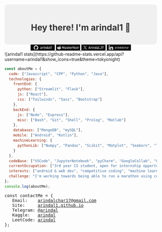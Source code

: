 <div style="background-color: #f0f0f0; padding: 20px; border-radius: 10px;" align="center">
  <h1 style="color: #333;">Hey there! I'm arindal1 🚀</h1>
</div>
<div align="center">
<a href="https://github.com/arindal1">
  <img src="resources/github.jpg" alt="github" width="80px">
</a>
<a href="https://www.reddit.com/user/MasterNoir">
  <img src="resources/reddit.jpg" alt="reddit" width="80px">
</a>
<a href="https://twitter.com/arindal_17">
  <img src="resources/twitter.jpg" alt="twitter" width="80px">
</a>
<a href="https://www.linkedin.com/in/arindalchar/">
  <img src="resources/linkedin.jpg" alt="linkedin" width="80px">
</a>
</div>
 ![arindal1 stats](https://github-readme-stats.vercel.app/api?username=arindal1&show_icons=true&theme=tokyonight)
 
```javascript
const aboutMe = {
  code: ["Javascript", "CPP", "Python", "Java"],
  technologies: {
    frontEnd: {
      python: ["Streamlit", "Flask"],
      js: ["React"],
      css: ["Tailwinds", "Sass", "Bootstrap"]
    },
    backEnd: {
      js: ["Node", "Express"],
      misc: ["Bash", "Git", "Shell", "Prolog", "Matlab"]
    },
    databases: ["MongoDB", "mySQL"],
    mobile: ["Android", "Kotlin"],
    machineLearning: {
      pythonLib: ["Numpy", "Pandas", "Scikit", "Matplot", "Seaborn", "TensorFlow", "Keras", "OpenCV"]
    }
  },
  codeBase: ["VSCode", "JupyterNotebook", "pyCharm", "GoogleCollab", "Obsidian"],
  currentOccupation: ["3rd year CS student, open for internship opportunities"],
  interests: ["android & web dev", "competitive coding", "machine learning", "tech and more..."],
  challenge: "I'm working towards being able to run a marathon using code"
};
console.log(aboutMe);
```

<pre>
const contactMe = {
   Email:    <a href = "mailto: arindalchar17@gmail.com">arindalchar17@gmail.com</a>
   Site:     <a href="https://arindal1.github.io/portfolio-website/">arindal1.github.io</a>
   Telegram: <a href="https://t.me/arindal">@arindal</a>
   Kaggle:   <a href="https://www.kaggle.com/arindal">arindal</a>
   LeetCode: <a href="https://leetcode.com/arindal/">arindal</a>
};
</pre>
